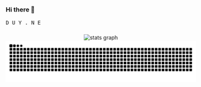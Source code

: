 ### Hi there 👋

<kbd> D </kbd>
<kbd> U </kbd>
<kbd> Y </kbd>
<kbd> . </kbd>
<kbd> N </kbd>
<kbd> E </kbd>

###

<div align="center">
  <img src="https://github-readme-stats.vercel.app/api?username=duyne-me&hide_title=false&hide_rank=false&show_icons=true&include_all_commits=true&count_private=true&disable_animations=false&theme=dracula&locale=en&hide_border=false&order=1" height="150" alt="stats graph"  />
</div>

<img src="https://raw.githubusercontent.com/duyne-me/duyne-me/output/github-snake.svg" alt="Snake animation" />

